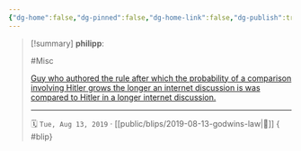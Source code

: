 ```yaml
---
{"dg-home":false,"dg-pinned":false,"dg-home-link":false,"dg-publish":true,"type":"blip","created-date":"2019-08-13T00:00:00","disabled rules":["yaml-title","yaml-title-alias","file-name-heading"],"title":"philipp @ 2019-08-13","dg-permalink":"2019/08/13/godwins-law/","updated-date":"2025-04-30T22:27:34","dg-path":"blips/2019-08-13-godwins-law.md","permalink":"/2019/08/13/godwins-law/","dgPassFrontmatter":true}
---
```


> [!summary] **philipp**:
>
> #Misc
>
> [Guy who authored the rule after which the probability of a comparison involving Hitler grows the longer an internet discussion is was compared to Hitler in a longer internet discussion.](https://mobile.twitter.com/sfmnemonic/status/1160921698142760961)
> - - -
>
> 🗓️ `Tue, Aug 13, 2019` · [[public/blips/2019-08-13-godwins-law\|🔗]]
{ #blip}

